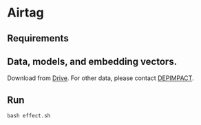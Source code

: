 # Airtag

## Requirements

## Data, models, and embedding vectors.
Download from [Drive](https://drive.google.com/drive/folders/1ekQUPb92nXAnHhUpsLnKCOGJpF60Fhxr?usp=sharing). For other data, please contact [DEPIMPACT](https://github.com/usenixsub/DepImpact).

## Run
```
bash effect.sh
```
